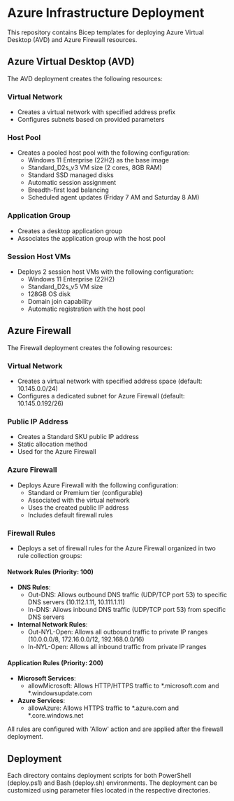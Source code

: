 # Azure Infrastructure Deployment

This repository contains Bicep templates for deploying Azure Virtual Desktop (AVD) and Azure Firewall resources.

## Azure Virtual Desktop (AVD)

The AVD deployment creates the following resources:

### Virtual Network
- Creates a virtual network with specified address prefix
- Configures subnets based on provided parameters

### Host Pool
- Creates a pooled host pool with the following configuration:
  - Windows 11 Enterprise (22H2) as the base image
  - Standard_D2s_v3 VM size (2 cores, 8GB RAM)
  - Standard SSD managed disks
  - Automatic session assignment
  - Breadth-first load balancing
  - Scheduled agent updates (Friday 7 AM and Saturday 8 AM)

### Application Group
- Creates a desktop application group
- Associates the application group with the host pool

### Session Host VMs
- Deploys 2 session host VMs with the following configuration:
  - Windows 11 Enterprise (22H2)
  - Standard_D2s_v5 VM size
  - 128GB OS disk
  - Domain join capability
  - Automatic registration with the host pool

## Azure Firewall

The Firewall deployment creates the following resources:

### Virtual Network
- Creates a virtual network with specified address space (default: 10.145.0.0/24)
- Configures a dedicated subnet for Azure Firewall (default: 10.145.0.192/26)

### Public IP Address
- Creates a Standard SKU public IP address
- Static allocation method
- Used for the Azure Firewall

### Azure Firewall
- Deploys Azure Firewall with the following configuration:
  - Standard or Premium tier (configurable)
  - Associated with the virtual network
  - Uses the created public IP address
  - Includes default firewall rules

### Firewall Rules
- Deploys a set of firewall rules for the Azure Firewall organized in two rule collection groups:

#### Network Rules (Priority: 100)
- **DNS Rules**:
  - Out-DNS: Allows outbound DNS traffic (UDP/TCP port 53) to specific DNS servers (10.112.1.11, 10.111.1.11)
  - In-DNS: Allows inbound DNS traffic (UDP/TCP port 53) from specific DNS servers
- **Internal Network Rules**:
  - Out-NYL-Open: Allows all outbound traffic to private IP ranges (10.0.0.0/8, 172.16.0.0/12, 192.168.0.0/16)
  - In-NYL-Open: Allows all inbound traffic from private IP ranges

#### Application Rules (Priority: 200)
- **Microsoft Services**:
  - allowMicrosoft: Allows HTTP/HTTPS traffic to *.microsoft.com and *.windowsupdate.com
- **Azure Services**:
  - allowAzure: Allows HTTPS traffic to *.azure.com and *.core.windows.net

All rules are configured with 'Allow' action and are applied after the firewall deployment.

## Deployment

Each directory contains deployment scripts for both PowerShell (deploy.ps1) and Bash (deploy.sh) environments. The deployment can be customized using parameter files located in the respective directories.
